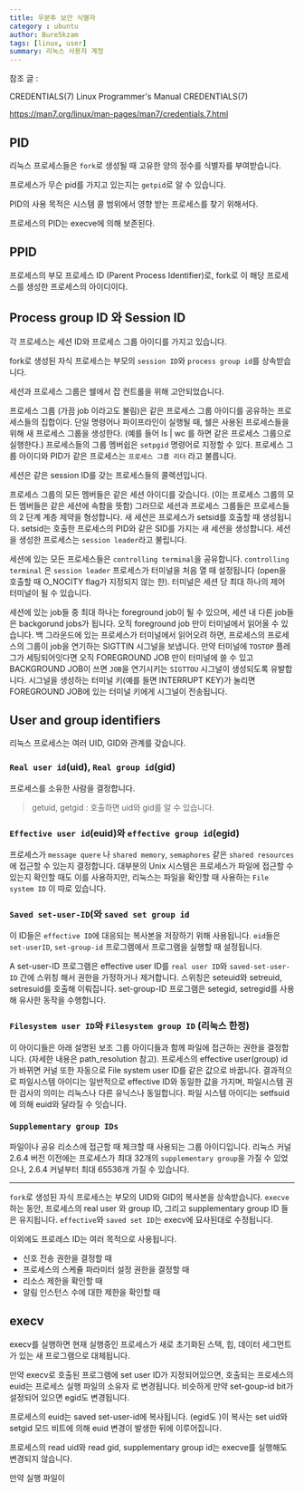 ```yaml
---
title: 우분투 보안 식별자
category : ubuntu
author: Bure5kzam
tags: [linux, user]
summary: 리눅스 사용자 계정 
---
```


참조 글 :

CREDENTIALS(7)          Linux Programmer's Manual         CREDENTIALS(7)

https://man7.org/linux/man-pages/man7/credentials.7.html

## PID

리눅스 프로세스들은 `fork`로 생성될 때  고유한 양의 정수를 식별자를 부여받습니다.

프로세스가 무슨 pid를 가지고 있는지는 `getpid`로 알 수 있습니다.

PID의 사용 목적은 시스템 콜 범위에서 영향 받는 프로세스를 찾기 위해서다.

프로세스의 PID는 execve에 의해 보존된다.

## PPID

프로세스의 부모 프로세스 ID (Parent Process Identifier)로, fork로 이 해당 프로세스를 생성한 프로세스의 아이디이다.


## Process group ID 와 Session ID

각 프로세스는 세션 ID와 프로세스 그룹 아이디를 가지고 있습니다.

fork로 생성된 자식 프로세스는 부모의 `session ID`와 `process group id`를 상속받습니다.

세션과 프로세스 그룹은 쉘에서 잡 컨트롤을 위해 고안되었습니다.

 프로세스 그룹 (가끔 job 이라고도 불림)은 같은 프로세스 그룹 아이디를 공유하는 프로세스들의 집합이다. 단일 명령어나 파이프라인이 실행될 때, 쉘은 사용된 프로세스들을 위해 새 프로세스 그룹을 생성한다. (예를 들어 ls | wc 를 하면 같은 프로세스 그룹으로 실행한다.) 프로세스들의 그룹 멤버쉽은 `setpgid` 명령어로 지정할 수 있다. 프로세스 그룹 아이디와 PID가 같은 프로세스는 `프로세스 그룹 리더` 라고 불릅니다.

세션은 같은 session ID를 갖는 프로세스들의 콜렉션입니다.

프로세스 그룹의 모든 멤버들은 같은 세션 아이디를 갖습니다. (이는 프로세스 그룹의 모든 멤버들은 같은 세션에 속함을 뜻함) 그러므로 세션과 프로세스 그룹들은 프로세스들의 2 단계 계층 제약을 형성합니다. 새 세션은 프로세스가 setsid를 호출할 때 생성됩니다. setsid는 호출한 프로세스의 PID와 같은 SID를 가지는 새 세션을 생성합니다. 세션을 생성한 프로세스는 `session leader`라고 불립니다.

세션에 있는 모든 프로세스들은 `controlling terminal`을 공유합니다. `controlling terminal` 은 `session leader` 프로세스가 터미널을 처음 열 때 설정됩니다 (open을 호출할 때 O_NOCITY flag가 지정되지 않는 한). 터미널은 세션 당 최대 하나의 제어 터미널이 될 수 있습니다.

세션에 있는 job들 중 최대 하나는 foreground job이 될 수 있으며, 세션 내 다른 job들은 backgorund jobs가 됩니다. 오직 foreground job 만이 터미널에서 읽어올 수 있습니다. 백 그라운드에 있는 프로세스가 터미널에서 읽어오려 하면, 프로세스의 프로세스의 그룹이 job을 연기하는 SIGTTIN 시그널을 보냅니다. 만약 터미널에 `TOSTOP` 플레그가 세팅되어잇다면 오직 FOREGROUND JOB 만이 터미널에 쓸 수 있고 BACKGROUND JOB이 쓰면 `JOB`을 연기시키는 `SIGTTOU` 시그널이 생성되도록 유발합니다. 시그널을 생성하는 터미널 키(예를 들면 INTERRUPT KEY)가 눌리면 FOREGROUND JOB에 있는 터미널 키에게 시그널이 전송됩니다.


## User and group identifiers

리눅스 프로세스는 여러 UID, GID와 관계를 갖습니다.

### `Real user id`(uid), `Real group id`(gid)

 프로세스를 소유한 사람을 결정합니다.

 > getuid, getgid : 호출하면 uid와 gid를 알 수 있습니다.

### `Effective user id`(euid)와 `effective group id`(egid)

 프로세스가 `message quere` 나 `shared memory`, `semaphores` 같은 `shared resources` 에 접근할 수 있는지 결정합니다. 대부분의 Unix 시스템은 프로세스가 파일에 접근할 수 있는지 확인할 때도 이를 사용하지만, 리눅스는 파일을 확인할 때 사용하는 `File system ID` 이 따로 있습니다.

### `Saved set-user-ID`(와 `saved set group id`

 이 ID들은 `effective ID`에 대응되는 복사본을 저장하기 위해 사용됩니다. `eid`들은 `set-userID`, `set-group-id` 프로그램에서 프로그램을 실행할 때 설정됩니다. 

 A set-user-ID 프로그램은 effective user ID를 `real user ID`와 `saved-set-user-ID` 간에 스위칭 해서 권한을 가정하거나 제거합니다. 스위칭은 seteuid와 setreuid, setresuid를 호출해 이뤄집니다. set-group-ID 프로그램은 setegid, setregid를 사용해 유사한 동작을 수행합니다. 

 ### `Filesystem user ID`와 `Filesystem group ID` (리눅스 한정)

이 아이디들은 아래 설명된 보조 그룹 아이디들과 함께 파일에 접근하는 권한을 결정합니다. (자세한 내용은 path_resolution 참고). 프로세스의 effective user(group) id가 바뀌면 커널 또한 자동으로 File system user ID를 같은 값으로 바꿉니다. 결과적으로 파일시스템 아이디는 일반적으로 effective ID와 동일한 값을 가지며, 파일시스템 권한 검사의 의미는 리눅스나 다른 유닉스나 동일합니다. 파일 시스템 아이디는 setfsuid에 의해 euid와 달라질 수 잇습니다.

### `Supplementary group IDs`

파일이나 공유 리소스에 접근할 때 체크할 때 사용되는 그룹 아이디입니다. 리눅스 커널 2.6.4 버전 이전에는 프로세스가 최대 32개의 `supplementary group`을 가질 수 있었으나, 2.6.4 커널부터 최대 65536개 가질 수 있습니다.

---

`fork`로 생성된 자식 프로세스는 부모의 UID와 GID의 복사본을 상속받습니다. `execve` 하는 동안, 프로세스의 real user 와 group ID, 그리고 supplementary group ID 들은 유지됩니다. `effective`와 `saved set ID`는 execv에 묘사된대로 수정됩니다.

이외에도 프로레스 ID는 여러 목적으로 사용됩니다.

- 신호 전송 권한을 결정할 때
- 프로세스의 스케쥴 파라미터 설정 권한을 결정할 때
- 리소스 제한을 확인할 때
- 알림 인스턴스 수에 대한 제한을 확인할 때



## execv

execv를 실행하면 현재 실행중인 프로세스가 새로 초기화된 스택, 힙, 데이터 세그먼트가 있는 새 프로그램으로 대체됩니다.

만약 execv로 호출된 프로그램에 set user ID가 지정되어있으면, 호출되는 프로세스의 euid는 프로세스 실행 파일의 소유자 로 변경됩니다. 비슷하게 만약 set-goup-id bit가 설정되어 있으면 egid도 변경됩니다.


프로세스의 euid는 saved set-user-id에 복사됩니다. (egid도 )이 복사는 set uid와 setgid 모드 비트에 의해 euid 변경이 발생한 뒤에 이루어집니다.

프로세스의 read uid와 read gid, supplementary group id는 execve를 실행해도 변경되지 않습니다.

만약 실행 파일이 
